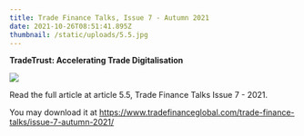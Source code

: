 ```yaml
---
title: Trade Finance Talks, Issue 7 - Autumn 2021
date: 2021-10-26T08:51:41.895Z
thumbnail: /static/uploads/5.5.jpg
---
```

**TradeTrust: Accelerating Trade Digitalisation**

![](/static/uploads/tfg..jpg)

Read the full article at article 5.5, Trade Finance Talks Issue 7 - 2021. 

You may download it at https://www.tradefinanceglobal.com/trade-finance-talks/issue-7-autumn-2021/
